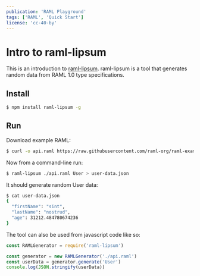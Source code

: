 ```yaml
---
publication: 'RAML Playground'
tags: ['RAML', 'Quick Start']
license: 'cc-40-by'
---
```


# Intro to raml-lipsum

This is an introduction to [raml-lipsum](https://github.com/wavesoft/raml-lipsum). raml-lipsum is a tool that generates random data from RAML 1.0 type specifications.

## Install


```sh
$ npm install raml-lipsum -g
```

## Run

Download example RAML:

```sh
$ curl -o api.raml https://raw.githubusercontent.com/raml-org/raml-examples/master/typesystem/simple.raml
```

Now from a command-line run:

```sh
$ raml-lipsum ./api.raml User > user-data.json
```

It should generate random User data:

```sh
$ cat user-data.json
{
  "firstName": "sint",
  "lastName": "nostrud",
  "age": 31212.484780674236
}
```

The tool can also be used from javascript code like so:

```js
const RAMLGenerator = require('raml-lipsum')

const generator = new RAMLGenerator('./api.raml')
const userData = generator.generate('User')
console.log(JSON.stringify(userData))
```
